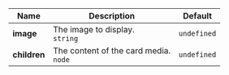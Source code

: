 <table>
  <thead>
    <tr>
      <th>Name</th>
      <th>Description</th>
      <th>Default</th>
    </tr>
  </thead>
  <tbody>
    <tr>
      <td>
        <b>image</b>
      </td>
      <td>The image to display.<br/><code>string</code></td>
      <td><code>undefined</code></td>
    </tr>
    <tr>
      <td>
        <b>children</b>
      </td>
      <td>The content of the card media.<br/><code>node</code></td>
      <td><code>undefined</code></td>
    </tr>
  </tbody>
</table>
